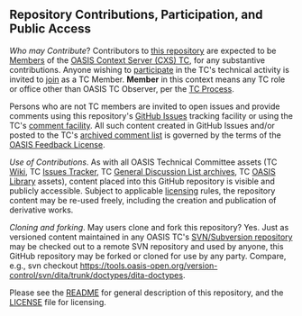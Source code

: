 ## Repository Contributions, Participation, and Public Access

*Who may Contribute*? Contributors to <a href="https://github.com/oasis-tcs/cxs-cdp/">this repository</a> are expected to be <a href="https://www.oasis-open.org/policies-guidelines/oasis-defined-terms-2017-05-26#dMember">Members</a> of the
<a href="https://www.oasis-open.org/committees/cxs/">OASIS Context Server (CXS) TC</a>, for any substantive contributions.  Anyone wishing to <a href="https://www.oasis-open.org/org/faq#committee-participation">participate</a>
in the TC's technical activity is invited to <a href="https://www.oasis-open.org/committees/join">join</a> as a TC Member. **Member** in this context means any TC role or office other than OASIS TC Observer, per the
<a href="https://www.oasis-open.org/policies-guidelines/tc-process#membership">TC Process</a>.</p>

Persons who are not TC members are invited to open issues and provide comments using this repository's <a href="https://github.com/oasis-tcs/cxs-cdp/issues/new">GitHub Issues</a> tracking facility or using the TC's <a href="https://www.oasis-open.org/committees/comments/index.php?wg_abbrev=cxs">comment facility</a>.  All such content created in GitHub Issues and/or posted to the TC's <a href="https://lists.oasis-open.org/archives/cxs-comment/">archived comment list</a> is governed by the terms of the <a href="https://www.oasis-open.org/policies-guidelines/ipr#appendixa">OASIS Feedback License</a>.

*Use of Contributions*. As with all OASIS Technical Committee assets (TC <a href="https://wiki.oasis-open.org/">Wiki</a>, TC <a href="https://issues.oasis-open.org/secure/Dashboard.jspa">Issues Tracker</a>, TC <a href="https://lists.oasis-open.org/archives/">General Discussion List archives</a>, TC <a href="http://docs.oasis-open.org/">OASIS Library</a> assets), content placed into this GitHub repository is visible and publicly accessible.  Subject to applicable <a href="https://github.com/oasis-tcs/cxs-cdp/blob/master/LICENSE.md">licensing</a> rules, the repository content may be re-used freely, including the creation and publication of derivative works.

*Cloning and forking*. May users clone and fork this repository?  Yes. Just as versioned content maintained in any OASIS TC's <a href="https://tools.oasis-open.org/version-control/browse/">SVN/Subversion repository</a> may be checked out to a remote SVN repository and used by anyone, this GitHub repository may be forked or cloned for use by any party.  Compare, e.g., svn checkout https://tools.oasis-open.org/version-control/svn/dita/trunk/doctypes/dita-doctypes.

Please see the <a href="https://github.com/oasis-tcs/cxs-cdp/blob/master/README.md">README</a> for general description of this repository, and the <a href="https://github.com/oasis-tcs/cxs-cdp/blob/master/LICENSE.md">LICENSE</a> file for licensing.

